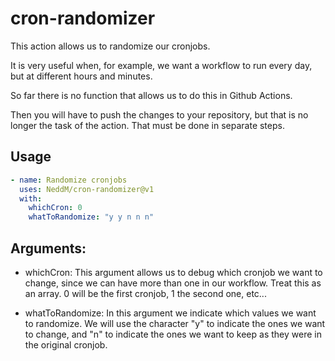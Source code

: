 # cron-randomizer

This action allows us to randomize our cronjobs.

It is very useful when, for example, we want a workflow to run every day, but at different hours and minutes.

So far there is no function that allows us to do this in Github Actions.

Then you will have to push the changes to your repository, but that is no longer the task of the action. That must be done in separate steps.


## Usage


```yaml
- name: Randomize cronjobs
  uses: NeddM/cron-randomizer@v1
  with:
    whichCron: 0
    whatToRandomize: "y y n n n"
```

## Arguments:

- whichCron: This argument allows us to debug which cronjob we want to change, since we can have more than one in our workflow. Treat this as an array. 0 will be the first cronjob, 1 the second one, etc...

- whatToRandomize: In this argument we indicate which values we want to randomize. We will use the character "y" to indicate the ones we want to change, and "n" to indicate the ones we want to keep as they were in the original cronjob.
